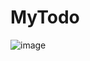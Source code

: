 # MyTodo
![image](https://user-images.githubusercontent.com/75538711/214093423-135c9a30-54af-4dac-aec7-031069e24cdc.png)
